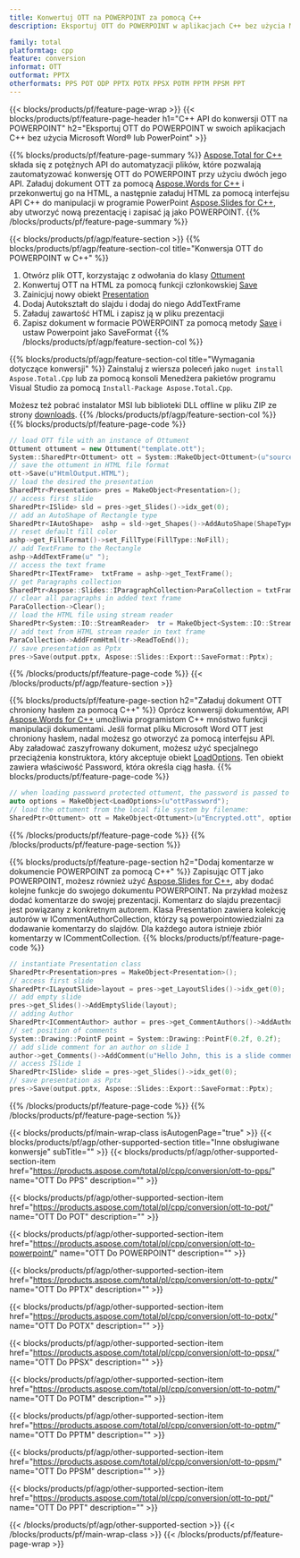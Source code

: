 ```yaml
---
title: Konwertuj OTT na POWERPOINT za pomocą C++
description: Eksportuj OTT do POWERPOINT w aplikacjach C++ bez użycia Microsoft Word lub PowerPoint

family: total
platformtag: cpp
feature: conversion
informat: OTT
outformat: PPTX
otherformats: PPS POT ODP PPTX POTX PPSX POTM PPTM PPSM PPT
---
```

{{< blocks/products/pf/feature-page-wrap >}}
{{< blocks/products/pf/feature-page-header h1="C++ API do konwersji OTT na POWERPOINT" h2="Eksportuj OTT do POWERPOINT w swoich aplikacjach C++ bez użycia Microsoft Word&reg; lub PowerPoint" >}}

{{% blocks/products/pf/feature-page-summary %}}
[Aspose.Total for C++](https://products.aspose.com/total/cpp/) składa się z potężnych API do automatyzacji plików, które pozwalają zautomatyzować konwersję OTT do POWERPOINT przy użyciu dwóch jego API. Załaduj dokument OTT za pomocą [Aspose.Words for C++](https://products.aspose.com/words/cpp/) i przekonwertuj go na HTML, a następnie załaduj HTML za pomocą interfejsu API C++ do manipulacji w programie PowerPoint [Aspose.Slides for C++](https://products.aspose.com/slides/cpp/), aby utworzyć nową prezentację i zapisać ją jako POWERPOINT. 
{{% /blocks/products/pf/feature-page-summary  %}}

{{< blocks/products/pf/agp/feature-section >}}
{{% blocks/products/pf/agp/feature-section-col title="Konwersja OTT do POWERPOINT w C++" %}}
1. Otwórz plik OTT, korzystając z odwołania do klasy [Ottument](https://reference.aspose.com/words/cpp/class/aspose.words.ottument)
2. Konwertuj OTT na HTML za pomocą funkcji członkowskiej [Save](https://reference.aspose.com/words/cpp/class/aspose.words.ottument#save_stdbasicostream_saveoptions)
3. Zainicjuj nowy obiekt [Presentation](https://reference.aspose.com/slides/cpp/class/aspose.slides.presentation)
4. Dodaj Autokształt do slajdu i dodaj do niego AddTextFrame
5. Załaduj zawartość HTML i zapisz ją w pliku prezentacji
6. Zapisz dokument w formacie POWERPOINT za pomocą metody [Save](https://reference.aspose.com/slides/cpp/class/aspose.slides.presentation#afcd59ec697bf05c10f78c3869de2ec9e) i ustaw Powerpoint jako SaveFormat
{{% /blocks/products/pf/agp/feature-section-col %}}

{{% blocks/products/pf/agp/feature-section-col title="Wymagania dotyczące konwersji" %}}
Zainstaluj z wiersza poleceń jako ```nuget install Aspose.Total.Cpp``` lub za pomocą konsoli Menedżera pakietów programu Visual Studio za pomocą ```Install-Package Aspose.Total.Cpp```.

Możesz też pobrać instalator MSI lub biblioteki DLL offline w pliku ZIP ze strony [downloads](https://downloads.aspose.com/total/cpp).
{{% /blocks/products/pf/agp/feature-section-col %}}
{{% blocks/products/pf/feature-page-code %}}

```cpp
// load OTT file with an instance of Ottument
Ottument ottument = new Ottument("template.ott");
System::SharedPtr<Ottument> ott = System::MakeObject<Ottument>(u"sourceFile.ott");
// save the ottument in HTML file format
ott->Save(u"HtmlOutput.HTML");
// load the desired the presentation
SharedPtr<Presentation> pres = MakeObject<Presentation>();
// access first slide
SharedPtr<ISlide> sld = pres->get_Slides()->idx_get(0);
// add an AutoShape of Rectangle type
SharedPtr<IAutoShape>  ashp = sld->get_Shapes()->AddAutoShape(ShapeType::Rectangle, 10, 10, 700, 500);
// reset default fill color
ashp->get_FillFormat()->set_FillType(FillType::NoFill);
// add TextFrame to the Rectangle
ashp->AddTextFrame(u" ");
// access the text frame
SharedPtr<ITextFrame>  txtFrame = ashp->get_TextFrame();
// get Paragraphs collection
SharedPtr<Aspose::Slides::IParagraphCollection>ParaCollection = txtFrame->get_Paragraphs();
// clear all paragraphs in added text frame
ParaCollection->Clear();
// load the HTML file using stream reader
SharedPtr<System::IO::StreamReader>  tr = MakeObject<System::IO::StreamReader>(HtmlOutput.HTML);
// add text from HTML stream reader in text frame
ParaCollection->AddFromHtml(tr->ReadToEnd());
// save presentation as Pptx
pres->Save(output.pptx, Aspose::Slides::Export::SaveFormat::Pptx);                  
```


{{% /blocks/products/pf/feature-page-code %}}
{{< /blocks/products/pf/agp/feature-section >}}

{{% blocks/products/pf/feature-page-section  h2="Załaduj dokument OTT chroniony hasłem za pomocą C++" %}}
Oprócz konwersji dokumentów, API [Aspose.Words for C++](https://products.aspose.com/words/cpp/) umożliwia programistom C++ mnóstwo funkcji manipulacji dokumentami. Jeśli format pliku Microsoft Word OTT jest chroniony hasłem, nadal możesz go otworzyć za pomocą interfejsu API. Aby załadować zaszyfrowany dokument, możesz użyć specjalnego przeciążenia konstruktora, który akceptuje obiekt [LoadOptions](https://reference.aspose.com/words/cpp/class/aspose.words.loading.load_options). Ten obiekt zawiera właściwość Password, która określa ciąg hasła.
{{% blocks/products/pf/feature-page-code %}}

```cpp
// when loading password protected ottument, the password is passed to the ottument's constructor using a LoadOptions object.
auto options = MakeObject<LoadOptions>(u"ottPassword");
// load the ottument from the local file system by filename:
SharedPtr<Ottument> ott = MakeObject<Ottument>(u"Encrypted.ott", options);
```

{{% /blocks/products/pf/feature-page-code  %}}
{{% /blocks/products/pf/feature-page-section %}}

{{% blocks/products/pf/feature-page-section  h2="Dodaj komentarze w dokumencie POWERPOINT za pomocą C++" %}}
Zapisując OTT jako POWERPOINT, możesz również użyć [Aspose.Slides for C++](https://products.aspose.com/slides/cpp/), aby dodać kolejne funkcje do swojego dokumentu POWERPOINT. Na przykład możesz dodać komentarze do swojej prezentacji. Komentarz do slajdu prezentacji jest powiązany z konkretnym autorem. Klasa Presentation zawiera kolekcję autorów w ICommentAuthorCollection, którzy są powerpointowiedzialni za dodawanie komentarzy do slajdów. Dla każdego autora istnieje zbiór komentarzy w ICommentCollection.
{{% blocks/products/pf/feature-page-code %}}

```cpp
// instantiate Presentation class
SharedPtr<Presentation>pres = MakeObject<Presentation>();
// access first slide
SharedPtr<ILayoutSlide>layout = pres->get_LayoutSlides()->idx_get(0);
// add empty slide
pres->get_Slides()->AddEmptySlide(layout);
// adding Author
SharedPtr<ICommentAuthor> author = pres->get_CommentAuthors()->AddAuthor(u"John Doe", u"MF");
// set position of comments
System::Drawing::PointF point = System::Drawing::PointF(0.2f, 0.2f);
// add slide comment for an author on slide 1
author->get_Comments()->AddComment(u"Hello John, this is a slide comment", pres->get_Slides()->idx_get(1), point, DateTime::get_Now());
// access ISlide 1
SharedPtr<ISlide> slide = pres->get_Slides()->idx_get(0);
// save presentation as Pptx
pres->Save(output.pptx, Aspose::Slides::Export::SaveFormat::Pptx);  
```

{{% /blocks/products/pf/feature-page-code  %}}
{{% /blocks/products/pf/feature-page-section %}}

{{< blocks/products/pf/main-wrap-class isAutogenPage="true" >}}
{{< blocks/products/pf/agp/other-supported-section title="Inne obsługiwane konwersje" subTitle="" >}}
{{< blocks/products/pf/agp/other-supported-section-item href="https://products.aspose.com/total/pl/cpp/conversion/ott-to-pps/" name="OTT Do PPS" description="" >}}

{{< blocks/products/pf/agp/other-supported-section-item href="https://products.aspose.com/total/pl/cpp/conversion/ott-to-pot/" name="OTT Do POT" description="" >}}

{{< blocks/products/pf/agp/other-supported-section-item href="https://products.aspose.com/total/pl/cpp/conversion/ott-to-powerpoint/" name="OTT Do POWERPOINT" description="" >}}

{{< blocks/products/pf/agp/other-supported-section-item href="https://products.aspose.com/total/pl/cpp/conversion/ott-to-pptx/" name="OTT Do PPTX" description="" >}}

{{< blocks/products/pf/agp/other-supported-section-item href="https://products.aspose.com/total/pl/cpp/conversion/ott-to-potx/" name="OTT Do POTX" description="" >}}

{{< blocks/products/pf/agp/other-supported-section-item href="https://products.aspose.com/total/pl/cpp/conversion/ott-to-ppsx/" name="OTT Do PPSX" description="" >}}

{{< blocks/products/pf/agp/other-supported-section-item href="https://products.aspose.com/total/pl/cpp/conversion/ott-to-potm/" name="OTT Do POTM" description="" >}}

{{< blocks/products/pf/agp/other-supported-section-item href="https://products.aspose.com/total/pl/cpp/conversion/ott-to-pptm/" name="OTT Do PPTM" description="" >}}

{{< blocks/products/pf/agp/other-supported-section-item href="https://products.aspose.com/total/pl/cpp/conversion/ott-to-ppsm/" name="OTT Do PPSM" description="" >}}

{{< blocks/products/pf/agp/other-supported-section-item href="https://products.aspose.com/total/pl/cpp/conversion/ott-to-ppt/" name="OTT Do PPT" description="" >}}


{{< /blocks/products/pf/agp/other-supported-section >}}
{{< /blocks/products/pf/main-wrap-class >}}
{{< /blocks/products/pf/feature-page-wrap >}}